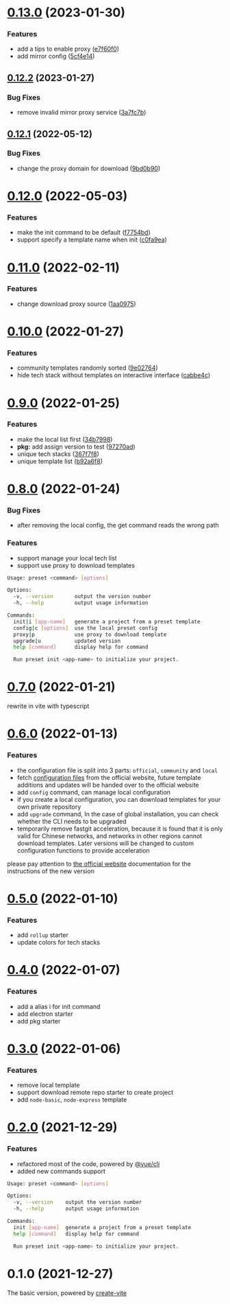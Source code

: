 # [0.13.0](https://github.com/awesome-starter/create-preset/compare/v0.12.2...v0.13.0) (2023-01-30)


### Features

* add a tips to enable proxy ([e7f60f0](https://github.com/awesome-starter/create-preset/commit/e7f60f0fcc86269c751d2199c9d8b4c8c141ffae))
* add mirror config ([5cf4e14](https://github.com/awesome-starter/create-preset/commit/5cf4e14924d11e735d20904d1d66e91aaf088145))

## [0.12.2](https://github.com/awesome-starter/create-preset/compare/v0.12.1...v0.12.2) (2023-01-27)


### Bug Fixes

* remove invalid mirror proxy service ([3a7fc7b](https://github.com/awesome-starter/create-preset/commit/3a7fc7b65c3fded7799e9c3821b916e1f342d530))

## [0.12.1](https://github.com/awesome-starter/create-preset/compare/v0.12.0...v0.12.1) (2022-05-12)


### Bug Fixes

* change the proxy domain for download ([9bd0b90](https://github.com/awesome-starter/create-preset/commit/9bd0b90ce94b9e94bb3bbc200358b2a2ba511cf9))

# [0.12.0](https://github.com/awesome-starter/create-preset/compare/v0.11.0...v0.12.0) (2022-05-03)


### Features

* make the init command to be default ([f7754bd](https://github.com/awesome-starter/create-preset/commit/f7754bd515d55e047cdadab88651b4704760610d))
* support specify a template name when init ([c0fa9ea](https://github.com/awesome-starter/create-preset/commit/c0fa9ea47d3245c7d9a13c350eda4d4b501a2d2a))

# [0.11.0](https://github.com/awesome-starter/create-preset/compare/v0.10.0...v0.11.0) (2022-02-11)


### Features

* change download proxy source ([1aa0975](https://github.com/awesome-starter/create-preset/commit/1aa0975352880f8379bb1cb551617b8d90216743))

# [0.10.0](https://github.com/awesome-starter/create-preset/compare/v0.9.0...v0.10.0) (2022-01-27)


### Features

* community templates randomly sorted ([9e02764](https://github.com/awesome-starter/create-preset/commit/9e02764dbfee4b60768e283ee8f7118edca7716f))
* hide tech stack without templates on interactive interface ([cabbe4c](https://github.com/awesome-starter/create-preset/commit/cabbe4c9cad0ce7e4db7aad318d3f4772dc70fc4))

# [0.9.0](https://github.com/awesome-starter/create-preset/compare/v0.8.0...v0.9.0) (2022-01-25)


### Features

* make the local list first ([34b7998](https://github.com/awesome-starter/create-preset/commit/34b7998311510ac7e54d9a84ad928b8fc2f876ac))
* **pkg:** add assign version to test ([97270ad](https://github.com/awesome-starter/create-preset/commit/97270adbe0c174db8ae2703fae59068e21b1f8cc))
* unique tech stacks ([367f7f8](https://github.com/awesome-starter/create-preset/commit/367f7f86ceeb420031d70dbd3e67abe00b88d620))
* unique template list ([b92a6f8](https://github.com/awesome-starter/create-preset/commit/b92a6f86aeeef288c402ce07e64c2aaf00f6b4b7))

# [0.8.0](https://github.com/awesome-starter/create-preset/compare/v0.7.0...v0.8.0) (2022-01-24)


### Bug Fixes

- after removing the local config, the get command reads the wrong path

### Features

- support manage your local tech list
- support use proxy to download templates

```bash
Usage: preset <command> [options]

Options:
  -v, --version       output the version number
  -h, --help          output usage information

Commands:
  init|i [app-name]   generate a project from a preset template
  config|c [options]  use the local preset config
  proxy|p             use proxy to download template
  upgrade|u           updated version
  help [command]      display help for command

  Run preset init <app-name> to initialize your project.
```

# [0.7.0](https://github.com/awesome-starter/create-preset/compare/v0.6.0...v0.7.0) (2022-01-21)


rewrite in vite with typescript


# [0.6.0](https://github.com/awesome-starter/create-preset/compare/v0.5.0...v0.6.0) (2022-01-13)


### Features

- the configuration file is split into 3 parts: `official`, `community` and `local`
- fetch [configuration files](https://github.com/awesome-starter/website/tree/main/docs/public/config) from the official website, future template additions and updates will be handed over to the official website
- add `config` command, can manage local configuration
- if you create a local configuration, you can download templates for your own private repository
- add `upgrade` command, In the case of global installation, you can check whether the CLI needs to be upgraded
- temporarily remove fastgit acceleration, because it is found that it is only valid for Chinese networks, and networks in other regions cannot download templates. Later versions will be changed to custom configuration functions to provide acceleration

please pay attention to [the official website](https://preset.js.org/) documentation for the instructions of the new version


# [0.5.0](https://github.com/awesome-starter/create-preset/compare/v0.4.0...v0.5.0) (2022-01-10)

### Features

- add `rollup` starter
- update colors for tech stacks


# [0.4.0](https://github.com/awesome-starter/create-preset/compare/v0.3.0...v0.4.0) (2022-01-07)

### Features

- add a alias i for init command
- add electron starter
- add pkg starter

# [0.3.0](https://github.com/awesome-starter/create-preset/compare/v0.2.0...v0.3.0) (2022-01-06)

### Features

- remove local template
- support download remote repo starter to create project
- add `node-basic`, `node-express` template

# [0.2.0](https://github.com/awesome-starter/create-preset/compare/v0.1.0...v0.2.0) (2021-12-29)


### Features

- refactored most of the code, powered by [@vue/cli](https://github.com/vuejs/vue-cli/tree/dev/packages/%40vue/cli)
- added new commands support

```bash
Usage: preset <command> [options]

Options:
  -v, --version    output the version number
  -h, --help       output usage information

Commands:
  init [app-name]  generate a project from a preset template
  help [command]   display help for command

  Run preset init <app-name> to initialize your project.
```

# 0.1.0 (2021-12-27)

The basic version, powered by [create-vite](https://github.com/vitejs/vite/tree/main/packages/create-vite)
